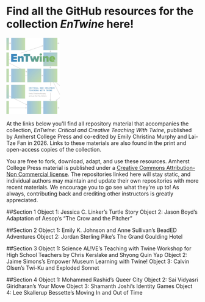 # Find all the GitHub resources for the collection _EnTwine_ here!

<img src="./Murphy_Fan_cover_final.jpg" alt="Cover image of EnTwine collection features blue and green squares on a white background. Grey arrows point from one square to another." height="200">

At the links below you'll find all repository material that accompanies the collection, _EnTwine: Critical and Creative Teaching With Twine_, published by Amherst College Press and co-edited by Emily Christina Murphy and Lai-Tze Fan in 2026. Links to these materials are also found in the print and open-access copies of the collection. 

You are free to fork, download, adapt, and use these resources. Amherst College Press material is published under a <a href="https://creativecommons.org/licenses/by-nc/4.0/">Creative Commons Attribution-Non Commercial license</a>. The repositories linked here will stay static, and individual authors may maintain and update their own repositories with more recent materials. We encourage you to go see what they're up to! As always, contributing back and crediting other instructors is greatly appreciated. 

##Section 1 
Object 1: Jessica C. Linker’s Turtle Story
Object 2: Jason Boyd’s Adaptation of Aesop’s “The Crow and the Pitcher”

##Section 2 
Object 1: Emily K. Johnson and Anne Sullivan’s BeadED Adventures
Object 2: Jordan Sterling Pike’s The Grand Goulding Hotel

##Section 3 
Object 1: Science AL!VE’s Teaching with Twine Workshop for High School Teachers by Chris Kerslake and Shyong Quin Yap
Object 2: Jaime Simons’s Empower Museum Learning with Twine!
Object 3: Calvin Olsen’s Twi-Ku and Exploded Sonnet

##Section 4
Object 1: Mohammed Rashid’s Queer City
Object 2: Sai Vidyasri Giridharan’s Your Move
Object 3: Shamanth Joshi’s Identity Games
Object 4: Lee Skallerup Bessette’s Moving In and Out of Time






